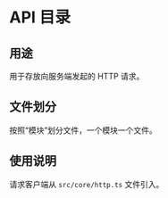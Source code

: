 # API 目录

## 用途

用于存放向服务端发起的 HTTP 请求。

## 文件划分

按照“模块”划分文件，一个模块一个文件。

## 使用说明

请求客户端从 `src/core/http.ts` 文件引入。
